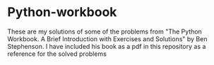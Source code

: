 # Python-workbook
These are my solutions of some of the problems from 
"The Python Workbook. A Brief Introduction with Exercises and Solutions" by Ben Stephenson. 
I have included his book as a pdf in this repository as a reference for the solved problems